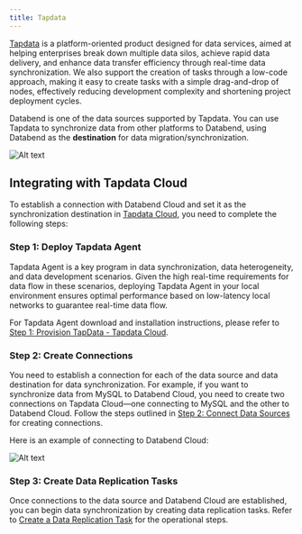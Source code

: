 ```yaml
---
title: Tapdata
---
```


[Tapdata](https://tapdata.net) is a platform-oriented product designed for data services, aimed at helping enterprises break down multiple data silos, achieve rapid data delivery, and enhance data transfer efficiency through real-time data synchronization. We also support the creation of tasks through a low-code approach, making it easy to create tasks with a simple drag-and-drop of nodes, effectively reducing development complexity and shortening project deployment cycles.

Databend is one of the data sources supported by Tapdata. You can use Tapdata to synchronize data from other platforms to Databend, using Databend as the **destination** for data migration/synchronization.

![Alt text](@site/static/img/documents_cn/getting-started/tapdata-databend.png)

## Integrating with Tapdata Cloud

To establish a connection with Databend Cloud and set it as the synchronization destination in [Tapdata Cloud](https://tapdata.net/tapdata-cloud.html), you need to complete the following steps:

### Step 1: Deploy Tapdata Agent

Tapdata Agent is a key program in data synchronization, data heterogeneity, and data development scenarios. Given the high real-time requirements for data flow in these scenarios, deploying Tapdata Agent in your local environment ensures optimal performance based on low-latency local networks to guarantee real-time data flow.

For Tapdata Agent download and installation instructions, please refer to [Step 1: Provision TapData - Tapdata Cloud](https://docs.tapdata.io/quick-start/install/install-tapdata-agent).

### Step 2: Create Connections

You need to establish a connection for each of the data source and data destination for data synchronization. For example, if you want to synchronize data from MySQL to Databend Cloud, you need to create two connections on Tapdata Cloud—one connecting to MySQL and the other to Databend Cloud. Follow the steps outlined in [Step 2: Connect Data Sources](https://docs.tapdata.io/quick-start/connect-database) for creating connections.

Here is an example of connecting to Databend Cloud:

![Alt text](@site/static/img/documents_cn/getting-started/tapdata-connect.png)

### Step 3: Create Data Replication Tasks

Once connections to the data source and Databend Cloud are established, you can begin data synchronization by creating data replication tasks. Refer to [Create a Data Replication Task](https://docs.tapdata.io/user-guide/copy-data/create-task/) for the operational steps.

